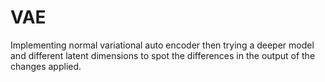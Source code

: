 # VAE
Implementing normal variational auto encoder then trying a deeper model and different latent dimensions to spot the differences in the output of the changes applied.
